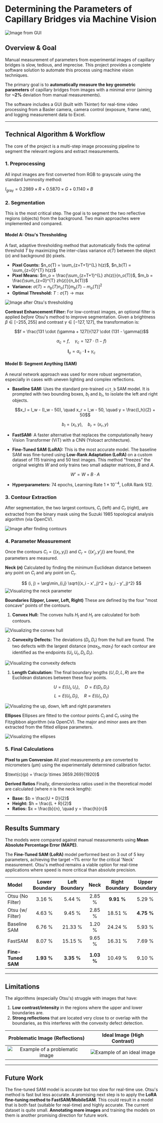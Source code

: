 # Determining the Parameters of Capillary Bridges via Machine Vision

![Image from GUI](./images/gui.png)

## Overview & Goal

Manual measurement of parameters from experimental images of capillary bridges is slow, tedious, and imprecise. This project provides a complete software solution to automate this process using machine vision techniques.

The primary goal is to **automatically measure the key geometric parameters** of capillary bridges from images with a minimal error (aiming for **\~2%** deviation from manual measurements).

The software includes a GUI (built with Tkinter) for real-time video processing from a Basler camera, camera control (exposure, frame rate), and logging measurement data to Excel.

-----

## Technical Algorithm & Workflow

The core of the project is a multi-step image processing pipeline to segment the relevant regions and extract measurements.

### 1\. Preprocessing

All input images are first converted from RGB to grayscale using the standard luminosity method:

$I_\text{gray} = 0.2989 \times R + 0.5870 \times G + 0.1140 \times B$

### 2\. Segmentation

This is the most critical step. The goal is to segment the two reflective regions (objects) from the background. Two main approaches were implemented and compared.

#### Model A: Otsu's Thresholding

A fast, adaptive thresholding method that automatically finds the optimal threshold $T$ by maximizing the inter-class variance $\sigma(T)$ between the object ($o$) and background ($b$) pixels.

* **Pixel Counts:**
$n_o(T) = \sum_{z=T+1}^{L} h(z)$,
$n_b(T) = \sum_{z=0}^{T} h(z)$
* **Pixel Means:**
$m_o = \frac{\sum_{z=T+1}^{L} zh(z)}{n_o(T)}$,
$m_b = \frac{\sum_{z=0}^{T} zh(z)}{n_b(T)}$
* **Variance:**
$\sigma(T) = n_b(T) n_o(T) [ m_b(T) - m_o(T) ]^2$
* **Optimal Threshold:**
$T : \sigma(T) \to \max$

![Image after Otsu's thresholding](./images/otsu.png)

**Contrast Enhancement Filter:** For low-contrast images, an optional filter is applied *before* Otsu's method to improve segmentation. Given a brightness $\beta \in [-255, 255]$ and contrast $\gamma \in [-127, 127]$, the transformation is:

$$f = \frac{131 \cdot (\gamma + 127)}{127 \cdot (131 - \gamma)}$$

$$\alpha_c = f, \quad \gamma_c = 127 \cdot (1 - f)$$

$$\mathbf{I}_o = \alpha_c \cdot \mathbf{I} + \gamma_c$$

#### Model B: Segment Anything (SAM)

A neural network approach was used for more robust segmentation, especially in cases with uneven lighting and complex reflections.

  * **Baseline SAM:** Uses the standard pre-trained `vit_b` SAM model. It is prompted with two bounding boxes, $b_l$ and $b_r$, to isolate the left and right objects.

    $$x_l = I_w - (I_w - 50), \quad x_r = I_w - 50, \quad y = \frac{I_h}{2} + 50$$

    $$b_l = (x_l, y), \quad b_r = (x_r, y)$$

  * **FastSAM:** A faster alternative that replaces the computationally heavy Vision Transformer (ViT) with a CNN (Yoloact architecture).

  * **Fine-Tuned SAM (LoRA):** This is the most accurate model. The baseline SAM was fine-tuned using **Low-Rank Adaptation (LoRA)** on a custom dataset of 115 training and 50 test images. This method "freezes" the original weights $W$ and only trains two small adapter matrices, $B$ and $A$.

    $$W’ = W + B \cdot A$$
  * **Hyperparameters:** 74 epochs, Learning Rate $1 \times 10^{-4}$, LoRA Rank 512.

### 3\. Contour Extraction

After segmentation, the two largest contours, $C_l$ (left) and $C_r$ (right), are extracted from the binary mask using the Suzuki 1985 topological analysis algorithm (via OpenCV).

![Image after finding contours](./images/contours.png)

### 4\. Parameter Measurement

Once the contours $C_l = \{ (x_i, y_i) \}$ and $C_r = \{ (x'_j, y'_j) \}$ are found, the parameters are measured.

**Neck ($n$)**
Calculated by finding the minimum Euclidean distance between any point on $C_l$ and any point on $C_r$.

$$
(i, j) = \arg\min_{i,j} \sqrt{(x_i - x'_j)^2 + (y_i - y'_j)^2}
$$
![Visualizing the neck parameter](./images/neck.png)


**Boundaries (Upper, Lower, Left, Right)**
These are defined by the four "most concave" points of the contours.

1.  **Convex Hull:** The convex hulls $H_l$ and $H_r$ are calculated for both contours.

![Visualizing the convex hull](./images/convex_hull.png)

2.  **Convexity Defects:** The deviations ($D_l, D_r$) from the hull are found. The two defects with the largest distance ($max_0, max_1$) for each contour are identified as the endpoints ($U_l, U_r, D_l, D_r$).

![Visualizing the convexity defects](./images/convexity_defects.png)

1.  **Length Calculation:** The final boundary lengths ($U, D, L, R$) are the Euclidean distances between these four points.

$$U = E(U_l, U_r), \quad D = E(D_l, D_r)
$$
$$$$
$$L = E(U_l, D_l), \quad R = E(U_r, D_r)
$$

![Visualizing the up, down, left and right parameters](./images/up_down_left_right.png)

**Ellipses**
Ellipses are fitted to the contour points $C_l$ and $C_r$ using the Fitzgibbon algorithm (via OpenCV). The major and minor axes are then extracted from the fitted ellipse parameters.

![Visualizing the ellipses](./images/ellipses.png)

### 5\. Final Calculations

**Pixel to µm Conversion**
All pixel measurements $p$ are converted to micrometers (µm) using the experimentally determined calibration factor.

$\text{c}(p) = \frac{p \times 3659.269}{1920}$

**Derived Ratios**
Finally, dimensionless ratios used in the theoretical model are calculated (where $n$ is the neck length):

* **Base:** $b = \frac{U + D}{2}$
* **Height:** $h = \frac{L + R}{2}$
* **Ratios:** $x = \frac{b}{n}, \quad y = \frac{h}{n}$

-----

## Results Summary

The models were compared against manual measurements using **Mean Absolute Percentage Error (MAPE)**.

The **Fine-Tuned SAM (LoRA)** model performed best on 3 out of 5 key parameters, achieving the target \~1% error for the critical 'Neck' measurement. Otsu's method remains a viable option for real-time applications where speed is more critical than absolute precision.

| Model | Lower Boundary | Left Boundary | Neck | Right Boundary | Upper Boundary |
| :--- | :---: | :---: | :---: | :---: | :---: |
| Otsu (No Filter) | 3.16 % | 5.44 % | 2.85 % | **9.91 %** | 5.29 % |
| Otsu (w/ Filter) | 4.63 % | 9.45 % | 2.85 % | 18.51 % | **4.75 %** |
| Baseline SAM | 6.76 % | 21.33 % | 1.20 % | 24.24 % | 5.93 % |
| FastSAM | 8.07 % | 15.15 % | 9.65 % | 16.31 % | 7.69 % |
| **Fine-Tuned SAM** | **1.93 %** | **3.35 %** | **1.03 %** | 10.49 % | 9.10 % |

-----

## Limitations

The algorithms (especially Otsu's) struggle with images that have:

1.  **Low contrast/intensity** in the regions where the upper and lower boundaries are.
2.  **Strong reflections** that are located very close to or overlap with the boundaries, as this interferes with the convexity defect detection.

| Problematic Image (Reflections) | Ideal Image (High Contrast) |
| :---: | :---: |
| ![Example of a problematic image](./images/bad_image.png) | ![Example of an ideal image](./images/good_image.png) |

-----

## Future Work

The fine-tuned SAM model is accurate but too slow for real-time use. Otsu's method is fast but less accurate. A promising next step is to apply the **LoRA fine-tuning method to FastSAM/MobileSAM**. This could result in a model that is both fast (suitable for real-time) and highly accurate. The current dataset is quite small. **Annotating more images** and training the models on them is another promising direction for future work.